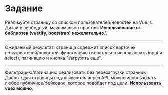 # Задание

Реализуйте страницу со списком пользователей/новостей на Vue.js.\
Дизайн: свободный, максимально простой. **Использование ui-библиотек (vuetify, bootstrap) нежелательно**.\

---

Ожидаемый результат: страница содержит список карточек пользователей/новостей, фильтрацию (желательно использовать input и select), пагинацию и кнопка "загрузить еще".

---

Фильтрацию/пагинацию реализовать без перезагрузки страницы. Данные для страницы подтягиваются через API, можно использовать любое публичное/фейковое, которое подойдет под цели. **Использовать vuex можно**.
